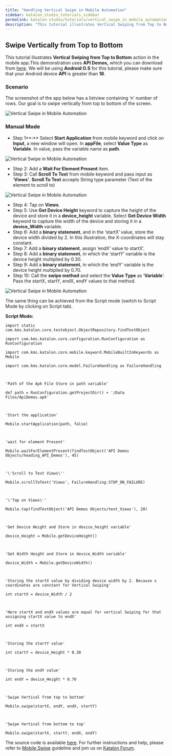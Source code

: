 ```yaml
---
title: "Handling Vertical Swipe in Mobile Automation"
sidebar: katalon_studio_tutorials_sidebar
permalink: katalon-studio/tutorials/vertical_swipe_in_mobile_automation.html
description: "This tutorial illustrates Vertical Swiping from Top to Bottom action in mobile automation using Katalon Studio."
---
```

Swipe Vertically from Top to Bottom
-----------------------------------

This tutorial illustrates **Vertical** **Swiping from Top to Bottom** action in the mobile app.This demonstration uses **API Demos,** which you can download from [here](https://github.com/katalon-studio/katalon-mobile-automation/blob/master/Data%20Files/ApiDemos.apk). We will be using **Android O.S** for this tutorial, please make sure that your Android device **API** is greater than **18**.

### Scenario

The screenshot of the app below has a listview containing ‘n’ number of rows. Our goal is to swipe vertically from top to bottom of the screen.

![Vertical Swipe in Mobile Automation](../../images/katalon-studio/tutorials/vertical_swipe_in_mobile_automation/Vertical-swipe-in-Mobile-automation.png)

### Manual Mode

*   Step 1**:** Select **Start Application** from mobile keyword and click on **Input**, a new window will open. In **appFile**, select **Value Type** as **Variable**. In value, pass the variable name as **path**.

![Vertical Swipe in Mobile Automation](../../images/katalon-studio/tutorials/vertical_swipe_in_mobile_automation/Vertical-swipe-in-Mobile-automation-1.png)

*   Step 2: Add a **Wait For Element Present** item.
*   Step 3: Call **Scroll To Text** from mobile keyword and pass input as ‘**Views’**. **Scroll To Text** accepts String type parameter (Text of the element to scroll to)

![Vertical Swipe in Mobile Automation](../../images/katalon-studio/tutorials/vertical_swipe_in_mobile_automation/Vertical-swipe-in-Mobile-automation-3.png)

*   Step 4: Tap on **Views**.
*   Step 5: Use **Get Device Height** keyword to capture the height of the device and store it in a **device_height** variable. Select **Get Device Width** keyword to capture the width of the device and storing it in a **device_Width** variable.
*   Step 6: Add a **binary statement**, and in the ‘startX’ value, store the device width divided by 2. In this illustration, the X-coordinates will stay constant.
*   Step 7: Add a **binary statement**, assign ‘endX’ value to startX’.
*   Step 8: Add a **binary statement**, in which the ‘startY’ variable is the device height multiplied by 0.30.
*   Step 9: Add a **binary statement**, in which the ‘endY’ variable is the device height multiplied by 0.70.
*   Step 10: Call the **swipe method** and select the **Value Type** as ‘**Variable**‘. Pass the startX, startY, endX, endY values to that method.

![Vertical Swipe in Mobile Automation](../../images/katalon-studio/tutorials/vertical_swipe_in_mobile_automation/Vertical-swipe-in-Mobile-automation-10.png)

The same thing can be achieved from the Script mode (switch to Script Mode by clicking on Script tab).

**Script Mode:**

```
import static com.kms.katalon.core.testobject.ObjectRepository.findTestObject
 
import com.kms.katalon.core.configuration.RunConfiguration as RunConfiguration
 
import com.kms.katalon.core.mobile.keyword.MobileBuiltInKeywords as Mobile
 
import com.kms.katalon.core.model.FailureHandling as FailureHandling
 
 
 
'Path of the Apk File Store in path variable'
 
def path = RunConfiguration.getProjectDir() + '/Data Files/ApiDemos.apk'
 
 
 
'Start the application'
 
Mobile.startApplication(path, false)
 
 
 
'wait for element Present'
 
Mobile.waitForElementPresent(findTestObject('API Demos Objects/heading_API_Demos'), 45)
 
 
 
'\'Scroll to Text Views\''
 
Mobile.scrollToText('Views', FailureHandling.STOP_ON_FAILURE)
 
 
 
'\'Tap on Views\''
 
Mobile.tap(findTestObject('API Demos Objects/text_Views'), 20)
 
 
 
'Get Device Height and Store in device_height variable'
 
device_Height = Mobile.getDeviceHeight()
 
 
 
'Get Width Height and Store in device_Width variable'
 
device_Width = Mobile.getDeviceWidth()
 
 
 
'Storing the startX value by dividing device width by 2. Because x coordinates are constant for Vertical Swiping'
 
int startX = device_Width / 2
 
 
 
'Here startX and endX values are equal for vertical Swiping for that assigning startX value to endX'
 
int endX = startX
 
 
 
'Storing the startY value'
 
int startY = device_Height * 0.30
 
 
 
'Storing the endY value'
 
int endY = device_Height * 0.70
 
 
 
'Swipe Vertical from top to bottom'
 
Mobile.swipe(startX, endY, endX, startY)
 
 
 
'Swipe Vertical from bottom to top'
 
Mobile.swipe(startX, startY, endX, endY)

```

The source code is available [here](https://github.com/katalon-studio/katalon-mobile-automation). For further instructions and help, please refer to [Mobile Swipe](https://docs.katalon.com/display/KD/%5BMobile%5D+Swipe) guideline and join us on [Katalon Forum](http://forum.katalon.com/).